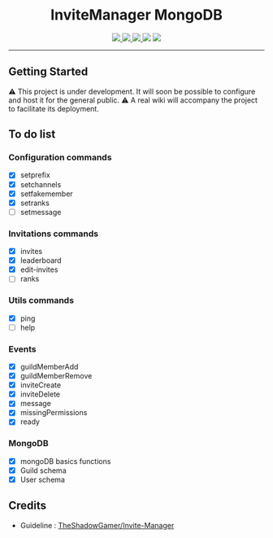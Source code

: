 <h1 align="center">InviteManager MongoDB</h1>

<p align="center">
    <a href="LICENSE">
    <a href="LICENSE" alt="EZ">
        <img src="https://img.shields.io/github/license/francislatruelle/InviteManagerMongoDB?label=License">
    </a>
    <a href="https://github.com/francislatruelle/InviteManagerMongoDB/stargazers">
        <img src="https://img.shields.io/github/stars/francislatruelle/InviteManagerMongoDB?label=Stars">
    </a>
    <a href="https://github.com/francislatruelle/InviteManagerMongoDB/commit/master">
        <img src="https://img.shields.io/github/last-commit/francislatruelle/InviteManagerMongoDB?label=Last%20Update&logo=github">
    </a>
    <img src="https://img.shields.io/github/languages/code-size/francislatruelle/InviteManagerMongoDB?label=Size">
    <img src="https://img.shields.io/github/issues/francislatruelle/InviteManagerMongoDB?label=Issues">
</p>

---

## Getting Started

⚠️ This project is under development. It will soon be possible to configure and host it for the general public. ⚠️
A real wiki will accompany the project to facilitate its deployment.

## To do list
### Configuration commands
- [x] setprefix
- [x] setchannels
- [x] setfakemember
- [x] setranks
- [ ] setmessage

### Invitations commands
- [x] invites
- [x] leaderboard
- [x] edit-invites
- [ ] ranks

### Utils commands
- [x] ping
- [ ] help

### Events
- [x] guildMemberAdd
- [x] guildMemberRemove
- [x] inviteCreate
- [x] inviteDelete
- [x] message
- [x] missingPermissions
- [x] ready

### MongoDB
- [x] mongoDB basics functions
- [x] Guild schema
- [x] User schema

## Credits

- Guideline : [TheShadowGamer/Invite-Manager](https://github.com/TheShadowGamer/Invite-Manager)